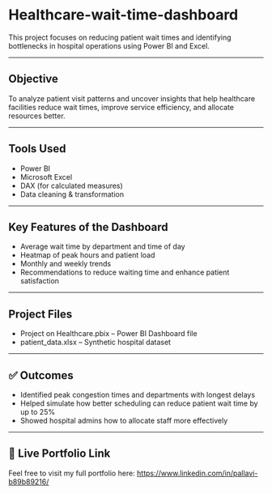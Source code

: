 # Healthcare-wait-time-dashboard
This project focuses on reducing patient wait times and identifying bottlenecks in hospital operations using Power BI and Excel.

---

## Objective
To analyze patient visit patterns and uncover insights that help healthcare facilities reduce wait times, improve service efficiency, and allocate resources better.

---

## Tools Used
- Power BI
- Microsoft Excel
- DAX (for calculated measures)
- Data cleaning & transformation

---

## Key Features of the Dashboard
- Average wait time by department and time of day  
- Heatmap of peak hours and patient load  
- Monthly and weekly trends  
- Recommendations to reduce waiting time and enhance patient satisfaction

---

## Project Files
- Project on Healthcare.pbix – Power BI Dashboard file  
- patient_data.xlsx – Synthetic hospital dataset 

---

## ✅ Outcomes
- Identified peak congestion times and departments with longest delays  
- Helped simulate how better scheduling can reduce patient wait time by up to 25%  
- Showed hospital admins how to allocate staff more effectively

---

## 🔗 Live Portfolio Link
Feel free to visit my full portfolio here: https://www.linkedin.com/in/pallavi-b89b89216/

